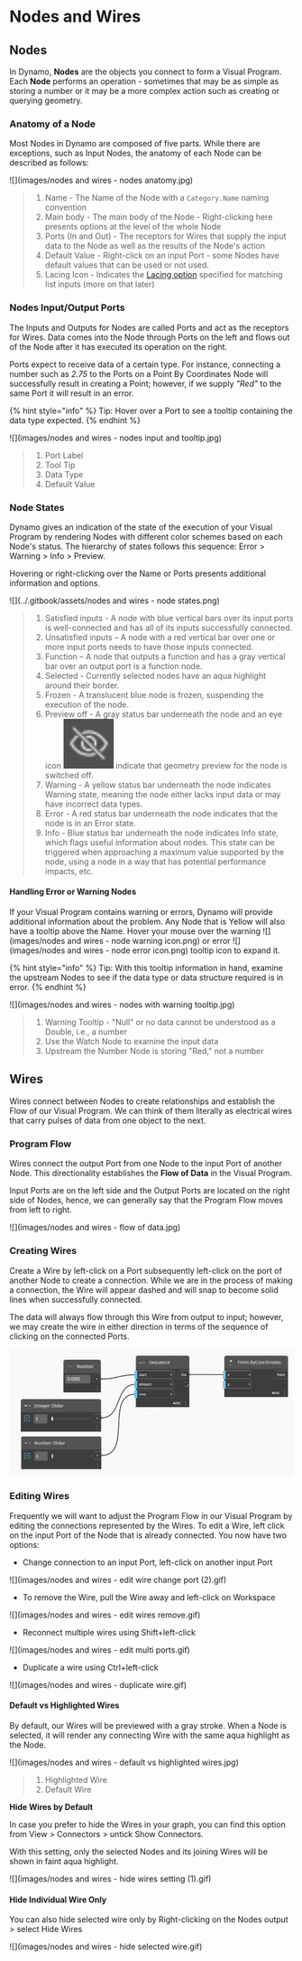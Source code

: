 # Nodes and Wires

## Nodes

In Dynamo, **Nodes** are the objects you connect to form a Visual Program. Each **Node** performs an operation - sometimes that may be as simple as storing a number or it may be a more complex action such as creating or querying geometry.

### Anatomy of a Node

Most Nodes in Dynamo are composed of five parts. While there are exceptions, such as Input Nodes, the anatomy of each Node can be described as follows:

![](images/nodes and wires - nodes anatomy.jpg)

> 1. Name - The Name of the Node with a `Category.Name` naming convention
> 2. Main body - The main body of the Node - Right-clicking here presents options at the level of the whole Node
> 3. Ports (In and Out) - The receptors for Wires that supply the input data to the Node as well as the results of the Node's action
> 4. Default Value - Right-click on an input Port - some Nodes have default values that can be used or not used.
> 5. Lacing Icon - Indicates the [Lacing option](../5\_essential\_nodes\_and\_concepts/5-4\_designing-with-lists/1-whats-a-list.md#lacing) specified for matching list inputs (more on that later)

### Nodes Input/Output Ports

The Inputs and Outputs for Nodes are called Ports and act as the receptors for Wires. Data comes into the Node through Ports on the left and flows out of the Node after it has executed its operation on the right.

Ports expect to receive data of a certain type. For instance, connecting a number such as _2.75_ to the Ports on a Point By Coordinates Node will successfully result in creating a Point; however, if we supply _"Red"_ to the same Port it will result in an error.

{% hint style="info" %}
Tip: Hover over a Port to see a tooltip containing the data type expected.
{% endhint %}

![](images/nodes and wires - nodes input and tooltip.jpg)

> 1. Port Label
> 2. Tool Tip
> 3. Data Type
> 4. Default Value

### Node States

Dynamo gives an indication of the state of the execution of your Visual Program by rendering Nodes with different color schemes based on each Node's status. The hierarchy of states follows this sequence: Error > Warning > Info > Preview.

Hovering or right-clicking over the Name or Ports presents additional information and options.

![](../.gitbook/assets/nodes and wires - node states.png)

> 1. Satisfied inputs - A node with blue vertical bars over its input ports is well-connected and has all of its inputs successfully connected.
> 2. Unsatisfied inputs – A node with a red vertical bar over one or more input ports needs to have those inputs connected.
> 3. Function – A node that outputs a function and has a gray vertical bar over an output port is a function node.
> 4. Selected - Currently selected nodes have an aqua highlight around their border.
> 5. Frozen - A translucent blue node is frozen, suspending the execution of the node.
> 6. Preview off - A gray status bar underneath the node and an eye icon <img src="images/nodes and wires - preview off.jpg" alt="" data-size="line"> indicate that geometry preview for the node is switched off.
> 7. Warning - A yellow status bar underneath the node indicates Warning state, meaning the node either lacks input data or may have incorrect data types.
> 8. Error - A red status bar underneath the node indicates that the node is in an Error state.
> 9. Info - Blue status bar underneath the node indicates Info state, which flags useful information about nodes. This state can be triggered when approaching a maximum value supported by the node, using a node in a way that has potential performance impacts, etc.

#### Handling Error or Warning Nodes

If your Visual Program contains warning or errors, Dynamo will provide additional information about the problem. Any Node that is Yellow will also have a tooltip above the Name. Hover your mouse over the warning ![](images/nodes and wires - node warning icon.png) or error ![](images/nodes and wires - node error icon.png) tooltip icon to expand it.

{% hint style="info" %}
Tip: With this tooltip information in hand, examine the upstream Nodes to see if the data type or data structure required is in error.
{% endhint %}

![](images/nodes and wires - nodes with warning tooltip.jpg)

> 1. Warning Tooltip - "Null" or no data cannot be understood as a Double, i.e., a number
> 2. Use the Watch Node to examine the input data
> 3. Upstream the Number Node is storing "Red," not a number

## Wires

Wires connect between Nodes to create relationships and establish the Flow of our Visual Program. We can think of them literally as electrical wires that carry pulses of data from one object to the next.

### Program Flow <a href="#program-flow" id="program-flow"></a>

Wires connect the output Port from one Node to the input Port of another Node. This directionality establishes the **Flow of Data** in the Visual Program.

Input Ports are on the left side and the Output Ports are located on the right side of Nodes, hence, we can generally say that the Program Flow moves from left to right.

![](images/nodes and wires - flow of data.jpg)

### Creating Wires <a href="#creating-wires" id="creating-wires"></a>

Create a Wire by left-click on a Port subsequently left-click on the port of another Node to create a connection. While we are in the process of making a connection, the Wire will appear dashed and will snap to become solid lines when successfully connected.

The data will always flow through this Wire from output to input; however, we may create the wire in either direction in terms of the sequence of clicking on the connected Ports.

![](<images/nodes and wires - creating a wire.gif>)

### Editing Wires <a href="#editing-wires" id="editing-wires"></a>

Frequently we will want to adjust the Program Flow in our Visual Program by editing the connections represented by the Wires. To edit a Wire, left click on the input Port of the Node that is already connected. You now have two options:

* Change connection to an input Port, left-click on another input Port

![](images/nodes and wires - edit wire change port (2).gif)

* To remove the Wire, pull the Wire away and left-click on Workspace

![](images/nodes and wires - edit wires remove.gif)

* Reconnect multiple wires using Shift+left-click

![](images/nodes and wires - edit multi ports.gif)

* Duplicate a wire using Ctrl+left-click

![](images/nodes and wires - duplicate wire.gif)

#### Default vs Highlighted Wires <a href="#wire-previews" id="wire-previews"></a>

By default, our Wires will be previewed with a gray stroke. When a Node is selected, it will render any connecting Wire with the same aqua highlight as the Node.

![](images/nodes and wires - default vs highlighted wires.jpg)

> 1. Highlighted Wire
> 2. Default Wire

**Hide Wires by Default**

In case you prefer to hide the Wires in your graph, you can find this option from View > Connectors > untick Show Connectors.

With this setting, only the selected Nodes and its joining Wires will be shown in faint aqua highlight.

![](images/nodes and wires - hide wires setting (1).gif)

#### Hide Individual Wire Only

You can also hide selected wire only by Right-clicking on the Nodes output > select Hide Wires

![](images/nodes and wires - hide selected wire.gif)

